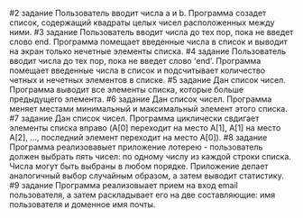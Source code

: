 #2 задание
Пользователь вводит числа a и b.  Программа созадет список, содержащий квадраты целых чисел расположенных между ними.
#3 задание
Пользователь вводит числа до тех пор, пока не введет слово end. Программа помещает введенные числа в список и выводит на экран только нечетные элементы списка.
#4 задание
Пользователь вводит числа до тех пор, пока не введет слово ‘end’. Программа помещает введенные числа в список и подсчитывает количество четных и нечетных элементов в списке.
#5 задание
Дан список чисел. Программа выводит все элементы списка, которые больше предыдущего элемента.
#6 задание
Дан список чисел. Программа меняет местами минимальный и максимальный элемент этого списка.
#7 задание
Дан список чисел. Программа циклически свдигает элементы списка вправо (A[0] переходит на место A[1], A[1] на место A[2], …, последний элемент переходит на место A[0]).
#8 задание
Программа реализовавыет приложение лотерею -  пользователь должен выбрать пять чисел: по одному числу из каждой строки списка. Числа могут быть выбраны в любом порядке. Приложение делает аналогичный выбор случайным образом, а затем выводит статистику. 
#9 задание
Программа реализовыает прием на вход email пользователя, а затем раскладывает его на две составляющие: имя пользователя и доменное имя почты. 
